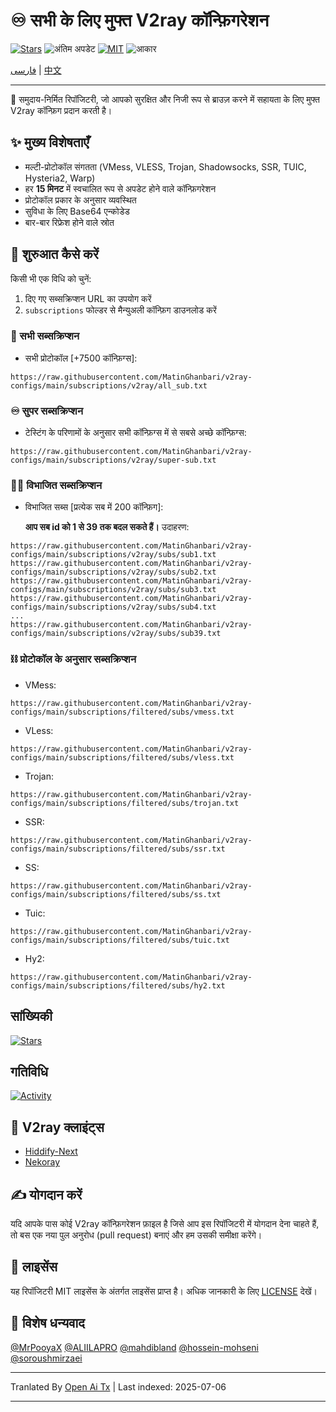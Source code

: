 # ♾️ सभी के लिए मुफ्त V2ray कॉन्फ़िगरेशन
[![Stars](https://img.shields.io/github/stars/MatinGhanbari/v2ray-configs?style=flat-square)](https://github.com/MatinGhanbari/v2ray-configs/stargazers)
![अंतिम अपडेट](https://img.shields.io/github/last-commit/MatinGhanbari/v2ray-configs?style=flat-square) [![MIT](https://img.shields.io/badge/license-MIT-green?style=flat-square)](https://lbesson.mit-license.org/) ![आकार](https://img.shields.io/github/repo-size/MatinGhanbari/v2ray-configs?style=flat-square)

[فارسی](https://github.com/MatinGhanbari/v2ray-configs/blob/main/docs/README/README.fa.md) | [中文](https://github.com/MatinGhanbari/v2ray-configs/blob/main/docs/README/README.zh.md)

---------

🧩 समुदाय-निर्मित रिपॉजिटरी, जो आपको सुरक्षित और निजी रूप से ब्राउज़ करने में सहायता के लिए मुफ्त V2ray कॉन्फ़िग प्रदान करती है।

## ✨ मुख्य विशेषताएँ
- मल्टी-प्रोटोकॉल संगतता (VMess, VLESS, Trojan, Shadowsocks, SSR, TUIC, Hysteria2, Warp)
- हर **15 मिनट** में स्वचालित रूप से अपडेट होने वाले कॉन्फ़िगरेशन
- प्रोटोकॉल प्रकार के अनुसार व्यवस्थित
- सुविधा के लिए Base64 एन्कोडेड
- बार-बार रिफ्रेश होने वाले स्रोत

## 🚀 शुरुआत कैसे करें
किसी भी एक विधि को चुनें:
1. दिए गए सब्सक्रिप्शन URL का उपयोग करें
2. `subscriptions` फोल्डर से मैन्युअली कॉन्फ़िग डाउनलोड करें

### 🔗 सभी सब्सक्रिप्शन
- सभी प्रोटोकॉल [+7500 कॉन्फ़िग्स]:
```
https://raw.githubusercontent.com/MatinGhanbari/v2ray-configs/main/subscriptions/v2ray/all_sub.txt
```

### ♾️ सुपर सब्सक्रिप्शन
- टेस्टिंग के परिणामों के अनुसार सभी कॉन्फ़िग्स में से सबसे अच्छे कॉन्फ़िग्स:
```
https://raw.githubusercontent.com/MatinGhanbari/v2ray-configs/main/subscriptions/v2ray/super-sub.txt
```

### 👨‍🚀 विभाजित सब्सक्रिप्शन

- विभाजित सब्स [प्रत्येक सब में 200 कॉन्फ़िग]:

    **आप सब id को 1 से 39 तक बदल सकते हैं।** उदाहरण:
```
https://raw.githubusercontent.com/MatinGhanbari/v2ray-configs/main/subscriptions/v2ray/subs/sub1.txt
https://raw.githubusercontent.com/MatinGhanbari/v2ray-configs/main/subscriptions/v2ray/subs/sub2.txt
https://raw.githubusercontent.com/MatinGhanbari/v2ray-configs/main/subscriptions/v2ray/subs/sub3.txt
https://raw.githubusercontent.com/MatinGhanbari/v2ray-configs/main/subscriptions/v2ray/subs/sub4.txt
...
https://raw.githubusercontent.com/MatinGhanbari/v2ray-configs/main/subscriptions/v2ray/subs/sub39.txt
```

### ⛓️ प्रोटोकॉल के अनुसार सब्सक्रिप्शन
- VMess: 
```
https://raw.githubusercontent.com/MatinGhanbari/v2ray-configs/main/subscriptions/filtered/subs/vmess.txt
```
- VLess: 
```
https://raw.githubusercontent.com/MatinGhanbari/v2ray-configs/main/subscriptions/filtered/subs/vless.txt
```
- Trojan: 
```
https://raw.githubusercontent.com/MatinGhanbari/v2ray-configs/main/subscriptions/filtered/subs/trojan.txt
```
- SSR: 
```
https://raw.githubusercontent.com/MatinGhanbari/v2ray-configs/main/subscriptions/filtered/subs/ssr.txt
```
- SS: 
```
https://raw.githubusercontent.com/MatinGhanbari/v2ray-configs/main/subscriptions/filtered/subs/ss.txt
```
- Tuic: 
```
https://raw.githubusercontent.com/MatinGhanbari/v2ray-configs/main/subscriptions/filtered/subs/tuic.txt
```
- Hy2: 
```
https://raw.githubusercontent.com/MatinGhanbari/v2ray-configs/main/subscriptions/filtered/subs/hy2.txt
```

## सांख्यिकी
[![Stars](https://starchart.cc/MatinGhanbari/v2ray-configs.svg?variant=adaptive)](https://github.com/MatinGhanbari/v2ray-configs/stargazers)

## गतिविधि
[![Activity](https://repobeats.axiom.co/api/embed/381408388d06985f0df2e3a83b1afcd9b3d0a696.svg "Repobeats analytics image")](#)


## 📱 V2ray क्लाइंट्स
- [Hiddify-Next](https://github.com/hiddify/hiddify-next)
- [Nekoray](https://github.com/MatsuriDayo/nekoray)

## ✍️ योगदान करें
यदि आपके पास कोई V2ray कॉन्फ़िगरेशन फ़ाइल है जिसे आप इस रिपॉजिटरी में योगदान देना चाहते हैं, तो बस एक नया पुल अनुरोध (pull request) बनाएं और हम उसकी समीक्षा करेंगे।

## 📝 लाइसेंस
यह रिपॉजिटरी MIT लाइसेंस के अंतर्गत लाइसेंस प्राप्त है। अधिक जानकारी के लिए [LICENSE](https://raw.githubusercontent.com/MatinGhanbari/v2ray-configs/main/LICENSE) देखें।

## 🤍 विशेष धन्यवाद
[@MrPooyaX](https://github.com/MrPooyaX)
[@ALIILAPRO](https://github.com/ALIILAPRO)
[@mahdibland](https://github.com/mahdibland)
[@hossein-mohseni](https://github.com/hossein-mohseni)
[@soroushmirzaei](https://github.com/soroushmirzaei)

---

Tranlated By [Open Ai Tx](https://github.com/OpenAiTx/OpenAiTx) | Last indexed: 2025-07-06

---